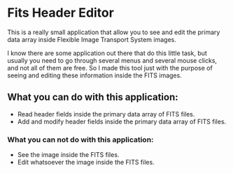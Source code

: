 # Fits Header Editor

This is a really small application that allow you to see and edit the primary data array inside Flexible Image Transport System images.

I know there are some application out there that do this little task, but usually you need to go through several menus and several mouse clicks, and not all of them are free. So I made this tool just with the purpose of seeing and editing these information inside the FITS images.

## What you can do with this application:

* Read header fields inside the primary data array of FITS files.
* Add and modify header fields inside the primary data array of FITS files.

### What you can not do with this application:

* See the image inside the FITS files.
* Edit whatsoever the image inside the FITS files.
